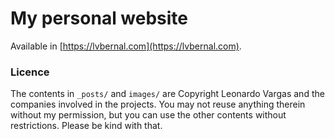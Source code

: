# My personal website

Available in [https://lvbernal.com](https://lvbernal.com).

### Licence

The contents in `_posts/` and `images/` are Copyright Leonardo Vargas and the companies involved in the projects. You may not reuse anything therein without my permission, but you can use the other contents without restrictions. Please be kind with that.
